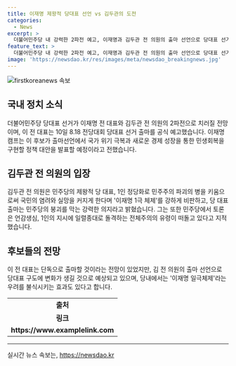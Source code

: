 ```yaml
---
title: 이재명 제왕적 당대표 선언 vs 김두관의 도전
categories:
  - News
excerpt: >
  더불어민주당 내 강력한 2파전 예고, 이재명과 김두관 전 의원의 출마 선언으로 당대표 선거가 치러진다. 이재명 캠프는 대안 정책 발표와 당 발전 방안을 강조하며 후보를 선보일 예고. 반면, 김두관 의원은 1인 정당화를 비판하며 민주당의 위기론을 제시하고 대표 출마선언. 이에 따라 전체주의와 정권교체의 갈림길에 놓인 민주당 내 당원들의 선택이 중요한 시점. 이들의 출마로 예상치 못한 2파전이 예고되며, 이를 통해 당내 구도에 변화를 가져올 수 있을 것으로 전망.
feature_text: >
  더불어민주당 내 강력한 2파전 예고, 이재명과 김두관 전 의원의 출마 선언으로 당대표 선거가 치러진다. 이재명 캠프는 대안 정책 발표와 당 발전 방안을 강조하며 후보를 선보일 예고. 반면, 김두관 의원은 1인 정당화를 비판하며 민주당의 위기론을 제시하고 대표 출마선언. 이에 따라 전체주의와 정권교체의 갈림길에 놓인 민주당 내 당원들의 선택이 중요한 시점. 이들의 출마로 예상치 못한 2파전이 예고되며, 이를 통해 당내 구도에 변화를 가져올 수 있을 것으로 전망.
image: 'https://newsdao.kr/res/images/meta/newsdao_breakingnews.jpg'
---
```


<p><img src="https://newsdao.kr/res/images/meta/newsdao_breakingnews.jpg" alt="firstkoreanews 속보" /></p>

<h2 data-ke-size="size26">국내 정치 소식</h2>

<p data-ke-size="size16">더불어민주당 당대표 선거가 이재명 전 대표와 김두관 전 의원의 2파전으로 치러질 전망이며, 이 전 대표는 10일 8.18 전당대회 당대표 선거 출마를 공식 예고했습니다. 이재명 캠프는 이 후보가 출마선언에서 국가 위기 극복과 새로운 경제 성장을 통한 민생회복을 구현할 정책 대안을 발표할 예정이라고 전했습니다.</p>

<h2 data-ke-size="size26">김두관 전 의원의 입장</h2>

<p data-ke-size="size16">김두관 전 의원은 민주당의 제왕적 당 대표, 1인 정당화로 민주주의 파괴의 병을 키움으로써 국민의 염려와 실망을 커지게 한다며 '이재명 1극 체제'를 강하게 비판하고, 당 대표 출마는 민주당의 붕괴를 막는 강력한 의지라고 밝혔습니다. 그는 또한 민주당에서 토론은 언감생심, 1인의 지시에 일렬종대로 돌격하는 전체주의의 유령이 떠돌고 있다고 지적했습니다.</p>

<h2 data-ke-size="size26">후보들의 전망</h2>

<p data-ke-size="size16">이 전 대표는 단독으로 출마할 것이라는 전망이 있었지만, 김 전 의원의 출마 선언으로 당대표 구도에 변화가 생길 것으로 예상되고 있으며, 당내에서는 '이재명 일극체제'라는 우려를 불식시키는 효과도 있다고 합니다.</p>

<table>
  <tr>
    <td style="text-align: center; height: 17px;"><b>출처</b></td>
  </tr>
  <tr>
    <td style="text-align: center; height: 17px;"><b>링크</b></td>
  </tr>
  <tr>
    <td style="text-align: center; height: 17px;"><b>https://www.examplelink.com</b></td>
  </tr>
</table>

<hr>
실시간 뉴스 속보는, <a href="https://newsdao.kr" rel="dofollow">https://newsdao.kr</a>


